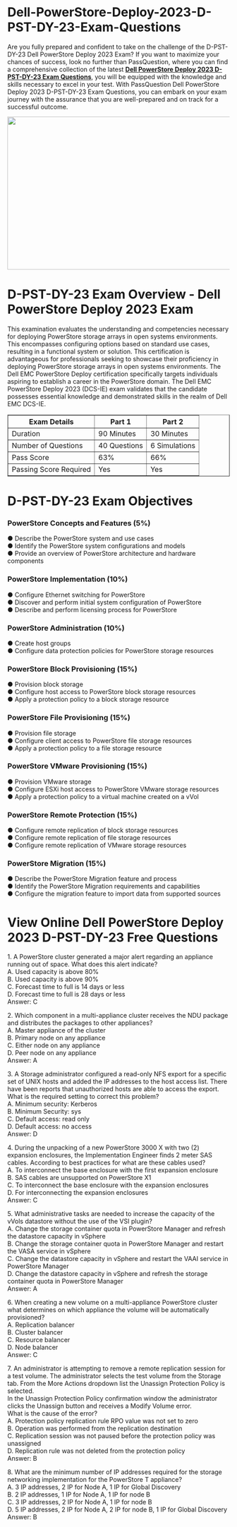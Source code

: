 # Dell-PowerStore-Deploy-2023-D-PST-DY-23-Exam-Questions
<p>Are you fully prepared and confident to take on the challenge of the D-PST-DY-23 Dell PowerStore Deploy 2023 Exam? If you want to maximize your chances of success, look no further than PassQuestion, where you can find a comprehensive collection of the latest <strong><a href="https://www.passquestion.com/d-pst-dy-23.html">Dell PowerStore Deploy 2023 D-PST-DY-23 Exam Questions</a></strong>, you will be equipped with the knowledge and skills necessary to excel in your test. With PassQuestion Dell PowerStore Deploy 2023 D-PST-DY-23 Exam Questions, you can embark on your exam journey with the assurance that you are well-prepared and on track for a successful outcome.</p>

<p><img alt="" src="https://www.passquestion.com/uploads/pqcom/images/20231103/485be903b6bd5d5fc20e79b0a110918a.png" style="height:347px; width:618px" /></p>

<h1>D-PST-DY-23 Exam Overview - Dell PowerStore Deploy 2023 Exam</h1>

<p>This examination evaluates the understanding and competencies necessary for deploying PowerStore storage arrays in open systems environments. This encompasses configuring options based on standard use cases, resulting in a functional system or solution. This certification is advantageous for professionals seeking to showcase their proficiency in deploying PowerStore storage arrays in open systems environments. The Dell EMC PowerStore Deploy certification specifically targets individuals aspiring to establish a career in the PowerStore domain. The Dell EMC PowerStore Deploy 2023 (DCS-IE) exam validates that the candidate possesses essential knowledge and demonstrated skills in the realm of Dell EMC DCS-IE.</p>

<table border="1">
	<thead>
		<tr>
			<th>Exam Details</th>
			<th>Part 1</th>
			<th>Part 2</th>
		</tr>
	</thead>
	<tbody>
		<tr>
			<td>Duration</td>
			<td>90 Minutes</td>
			<td>30 Minutes</td>
		</tr>
		<tr>
			<td>Number of Questions</td>
			<td>40 Questions</td>
			<td>6 Simulations</td>
		</tr>
		<tr>
			<td>Pass Score</td>
			<td>63%</td>
			<td>66%</td>
		</tr>
		<tr>
			<td>Passing Score Required</td>
			<td>Yes</td>
			<td>Yes</td>
		</tr>
	</tbody>
</table>

<p><!-- notionvc: c3944357-f3d8-4e79-9342-077ab22b04d4 --></p>

<h1>D-PST-DY-23 Exam Objectives</h1>

<h3>PowerStore Concepts and Features (5%)</h3>

<p>● Describe the PowerStore system and use cases<br />
● Identify the PowerStore system configurations and models<br />
● Provide an overview of PowerStore architecture and hardware components</p>

<h3>PowerStore Implementation (10%)</h3>

<p>● Configure Ethernet switching for PowerStore<br />
● Discover and perform initial system configuration of PowerStore<br />
● Describe and perform licensing process for PowerStore</p>

<h3>PowerStore Administration (10%)</h3>

<p>● Create host groups<br />
● Configure data protection policies for PowerStore storage resources</p>

<h3>PowerStore Block Provisioning (15%)</h3>

<p>● Provision block storage<br />
● Configure host access to PowerStore block storage resources<br />
● Apply a protection policy to a block storage resource</p>

<h3>PowerStore File Provisioning (15%)</h3>

<p>● Provision file storage<br />
● Configure client access to PowerStore file storage resources<br />
● Apply a protection policy to a file storage resource</p>

<h3>PowerStore VMware Provisioning (15%)</h3>

<p>● Provision VMware storage<br />
● Configure ESXi host access to PowerStore VMware storage resources<br />
● Apply a protection policy to a virtual machine created on a vVol</p>

<h3>PowerStore Remote Protection (15%)</h3>

<p>● Configure remote replication of block storage resources<br />
● Configure remote replication of file storage resources<br />
● Configure remote replication of VMware storage resources</p>

<h3>PowerStore Migration (15%)</h3>

<p>● Describe the PowerStore Migration feature and process<br />
● Identify the PowerStore Migration requirements and capabilities<br />
● Configure the migration feature to import data from supported sources</p>

<h1>View Online Dell PowerStore Deploy 2023 D-PST-DY-23 Free Questions</h1>

<p>1. A PowerStore cluster generated a major alert regarding an appliance running out of space. What does this alert indicate?<br />
A. Used capacity is above 80%<br />
B. Used capacity is above 90%<br />
C. Forecast time to full is 14 days or less<br />
D. Forecast time to full is 28 days or less<br />
Answer: C</p>

<p>2. Which component in a multi-appliance cluster receives the NDU package and distributes the packages to other appliances?<br />
A. Master appliance of the cluster<br />
B. Primary node on any appliance<br />
C. Either node on any appliance<br />
D. Peer node on any appliance<br />
Answer: A</p>

<p>3. A Storage administrator configured a read-only NFS export for a specific set of UNIX hosts and added the IP addresses to the host access list. There have been reports that unauthorized hosts are able to access the export. What is the required setting to correct this problem?<br />
A. Minimum security: Kerberos<br />
B. Minimum Security: sys<br />
C. Default access: read only<br />
D. Default access: no access<br />
Answer: D</p>

<p>4. During the unpacking of a new PowerStore 3000 X with two (2) expansion enclosures, the Implementation Engineer finds 2 meter SAS cables. According to best practices for what are these cables used?<br />
A. To interconnect the base enclosure with the first expansion enclosure<br />
B. SAS cables are unsupported on PowerStore X1<br />
C. To interconnect the base enclosure with the expansion enclosures<br />
D. For interconnecting the expansion enclosures<br />
Answer: C</p>

<p>5. What administrative tasks are needed to increase the capacity of the vVols datastore without the use of the VSI plugin?<br />
A. Change the storage container quota in PowerStore Manager and refresh the datastore capacity in vSphere<br />
B. Change the storage container quota in PowerStore Manager and restart the VASA service in vSphere<br />
C. Change the datastore capacity in vSphere and restart the VAAI service in PowerStore Manager<br />
D. Change the datastore capacity in vSphere and refresh the storage container quota in PowerStore Manager<br />
Answer: A</p>

<p>6. When creating a new volume on a multi-appliance PowerStore cluster what determines on which appliance the volume will be automatically provisioned?<br />
A. Replication balancer<br />
B. Cluster balancer<br />
C. Resource balancer<br />
D. Node balancer<br />
Answer: C</p>

<p>7. An administrator is attempting to remove a remote replication session for a test volume. The administrator selects the test volume from the Storage tab. From the More Actions dropdown list the Unassign Protection Policy is selected.<br />
In the Unassign Protection Policy confirmation window the administrator clicks the Unassign button and receives a Modify Volume error.<br />
What is the cause of the error?<br />
A. Protection policy replication rule RPO value was not set to zero<br />
B. Operation was performed from the replication destination<br />
C. Replication session was not paused before the protection policy was unassigned<br />
D. Replication rule was not deleted from the protection policy<br />
Answer: B</p>

<p>8. What are the minimum number of IP addresses required for the storage networking implementation for the PowerStore T appliance?<br />
A. 3 IP addresses, 2 IP for Node A, 1 IP for Global Discovery<br />
B. 2 IP addresses, 1 IP for Node A, 1 IP for node B<br />
C. 3 IP addresses, 2 IP for Node A, 1 IP for node B<br />
D. 5 IP addresses, 2 IP for Node A, 2 IP for node B, 1 IP for Global Discovery<br />
Answer: B</p>
